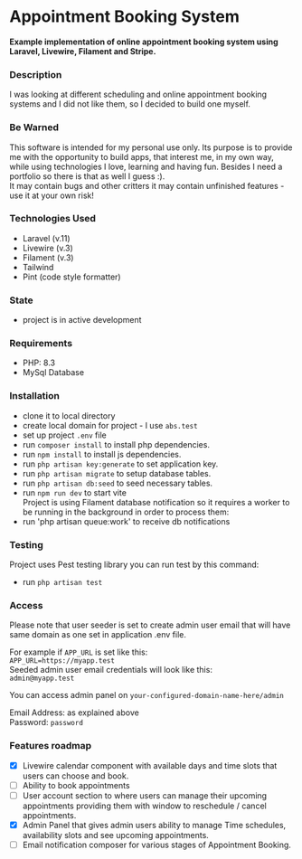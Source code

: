 # Appointment Booking System

**Example implementation of online appointment booking system using Laravel, Livewire, Filament and Stripe.**

### Description

I was looking at different scheduling and online appointment booking systems and I did not like them, so I decided to build one myself.

### Be Warned

This software is intended for my personal use only. Its purpose is to provide me with the opportunity to build apps, that interest me, in my own way, while using technologies I love, learning and having fun. Besides I need a portfolio so there is that as well I guess :).<br> It may contain bugs and other critters it may contain unfinished features - use it at your own risk!

### Technologies Used

- Laravel (v.11)
- Livewire (v.3)
- Filament (v.3)
- Tailwind
- Pint (code style formatter)

### State

 - project is in active development

### Requirements

- PHP: 8.3
- MySql Database

### Installation

- clone it to local directory
- create local domain for project - I use `abs.test`
- set up project `.env` file 
- run `composer install` to install php dependencies.
- run `npm install` to install js dependencies.
- run `php artisan key:generate` to set application key.
- run `php artisan migrate` to setup database tables.
- run `php artisan db:seed` to seed necessary tables.
- run `npm run dev` to start vite<br>
Project is using Filament database notification so it requires a worker to be running in the background in order to process them:
- run 'php artisan queue:work' to receive db notifications

### Testing

Project uses Pest testing library you can run test by this command:<br>
- run `php artisan test`


### Access
Please note that user seeder is set to create admin user email that will have same domain as one set in application .env file.<br>

For example if `APP_URL` is set like this:<br>
`APP_URL=https://myapp.test`<br>
Seeded admin user email credentials will look like this:<br>
`admin@myapp.test`

You can access admin panel on `your-configured-domain-name-here/admin`<br>

Email Address: as explained above<br>
Password: `password`

### Features roadmap

- [X] Livewire calendar component with available days and time slots that users can choose and book.
- [ ] Ability to book appointments
- [ ] User account section to where users can manage their upcoming appointments providing them with window to reschedule / cancel appointments.
- [X] Admin Panel that gives admin users ability to manage Time schedules, availability slots and see upcoming appointments.
- [ ] Email notification composer for various stages of Appointment Booking.
